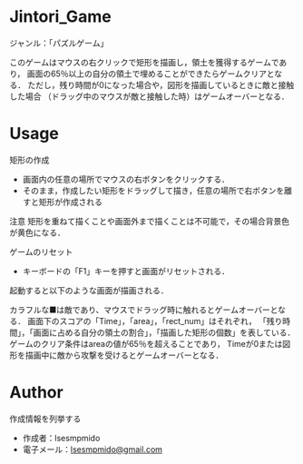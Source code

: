 # Jintori_Game
 
ジャンル：「パズルゲーム」

このゲームはマウスの右クリックで矩形を描画し，領土を獲得するゲームであり，
画面の65％以上の自分の領土で埋めることができたらゲームクリアとなる．
ただし，残り時間が0になった場合や，図形を描画しているときに敵と接触した場合
（ドラッグ中のマウスが敵と接触した時）はゲームオーバーとなる．

# Usage
 
矩形の作成
* 画面内の任意の場所でマウスの右ボタンをクリックする．
* そのまま，作成したい矩形をドラッグして描き，任意の場所で右ボタンを離すと矩形が作成される
 
注意
矩形を重ねて描くことや画面外まで描くことは不可能で，その場合背景色が黄色になる．
 
 
ゲームのリセット
* キーボードの「F1」キーを押すと画面がリセットされる．
 

起動すると以下のような画面が描画される．
 
カラフルな■は敵であり、マウスでドラッグ時に触れるとゲームオーバーとなる．
画面下のスコアの「Time」，「area」，「rect_num」はそれぞれ，
「残り時間」，「画面に占める自分の領土の割合」，「描画した矩形の個数」を表している．
ゲームのクリア条件はareaの値が65％を超えることであり，
Timeが0または図形を描画中に敵から攻撃を受けるとゲームオーバーとなる．
 
# Author
 
作成情報を列挙する
 
* 作成者：lsesmpmido
* 電子メール：lsesmpmido@gmail.com
